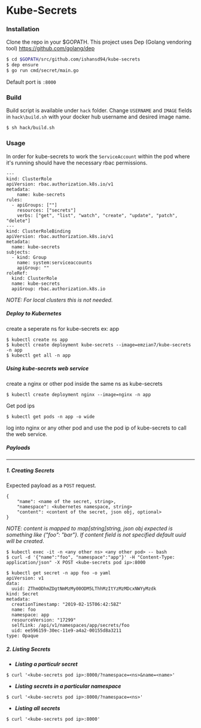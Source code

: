 # Kube-Secrets
### Installation

Clone the repo in your $GOPATH.
This project uses Dep (Golang vendoring tool) https://github.com/golang/dep

```sh
$ cd $GOPATH/src/github.com/ishansd94/kube-secrets
$ dep ensure
$ go run cmd/secret/main.go
```

Default port is ```:8000```

### Build

Build script is available under ```hack``` folder.
Change ```USERNAME``` and ```IMAGE``` fields in ```hack\build.sh``` with your docker hub username and desired image name.

```sh
$ sh hack/build.sh
```

### Usage
In order for kube-secrets to work the ```ServiceAccount``` within the pod where it's running should have the necessary rbac permissions.

```
---
kind: ClusterRole
apiVersion: rbac.authorization.k8s.io/v1
metadata:
    name: kube-secrets
rules:
  - apiGroups: [""]
    resources: ["secrets"]
    verbs: ["get", "list", "watch", "create", "update", "patch", "delete"]
---
kind: ClusterRoleBinding
apiVersion: rbac.authorization.k8s.io/v1
metadata:
  name: kube-secrets
subjects:
  - kind: Group
    name: system:serviceaccounts
    apiGroup: ""
roleRef:
  kind: ClusterRole
  name: kube-secrets
  apiGroup: rbac.authorization.k8s.io
```
*NOTE: For local clusters this is not needed.* 

##### Deploy to Kubernetes

create a seperate ns for kube-secrets ex: app

```
$ kubectl create ns app
$ kubectl create deployment kube-secrets --image=emzian7/kube-secrets -n app
$ kubectl get all -n app
```

##### Using kube-secrets web service

create a nginx or other pod inside the same ns as kube-secrets
```
$ kubectl create deployment nginx --image=nginx -n app
```
Get pod ips
```
$ kubectl get pods -n app -o wide
```
log into nginx or any other pod and use the pod ip of kube-secrets to call the web service.

##### Payloads
---
##### 1. Creating Secrets  
Expected payload as a ```POST``` request.

```
{
    "name": <name of the secret, string>,
    "namespace": <kubernetes namespace, string>
    "content": <content of the secret, json obj, optional>
}
```
*NOTE: content is mapped to map[string]string, json obj expected is something like {"foo": "bar"}. If content field is not specified default uuid will be created*. 

```
$ kubectl exec -it -n <any other ns> <any other pod> -- bash
$ curl -d '{"name":"foo", "namespace":"app"}' -H "Content-Type: application/json" -X POST <kube-secrets pod ip>:8000
```

```
$ kubectl get secret -n app foo -o yaml
apiVersion: v1
data:
  uuid: ZThmODhmZDgtNmMzMy00ODM5LThhMzItYzMzMDcxNWYyMzdk
kind: Secret
metadata:
  creationTimestamp: "2019-02-15T06:42:58Z"
  name: foo
  namespace: app
  resourceVersion: "17299"
  selfLink: /api/v1/namespaces/app/secrets/foo
  uid: ee596159-30ec-11e9-a4a2-00155d8a3211
type: Opaque
```
##### 2. Listing Secrets
- ***Listing a particulr secret***
```
$ curl '<kube-secrets pod ip>:8000/?namespace=<ns>&name=<name>'
```

- ***Listing secrets in a particular namespace***
```
$ curl '<kube-secrets pod ip>:8000/?namespace=<ns>'
```

- ***Listing all secrets***
```
$ curl '<kube-secrets pod ip>:8000'
```